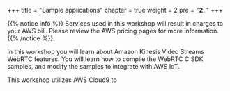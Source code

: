 +++
title = "Sample applications"
chapter = true
weight = 2
pre = "<b>2. </b>"
+++




{{% notice info %}}
Services used in this workshop will result in charges to your AWS bill.  Please review the AWS pricing pages for more information.
{{% /notice %}}


In this workshop you will learn about Amazon Kinesis Video Streams WebRTC features.  You will learn how to compile the WebRTC C SDK samples, and modify the samples to integrate with AWS IoT.

This workshop utilizes AWS Cloud9 to
